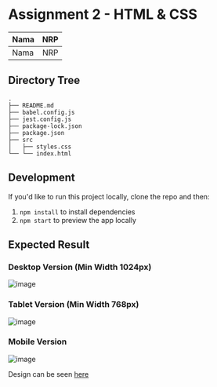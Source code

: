 # Assignment 2 - HTML & CSS 

| Nama | NRP |
| ---- | :-: |
| Nama | NRP |

## Directory Tree

```
.
├── README.md
├── babel.config.js
├── jest.config.js
├── package-lock.json
├── package.json
├── src
│   ├── styles.css
└── └── index.html
```

## Development

If you'd like to run this project locally, clone the repo and then:

1. `npm install` to install dependencies
2. `npm start` to preview the app locally

## Expected Result

### Desktop Version (Min Width 1024px)

![image](https://github.com/user-attachments/assets/492b2ae3-c857-4ac8-bd6f-4dab1a9454f4)

### Tablet Version (Min Width 768px)

![image](https://github.com/user-attachments/assets/8b361b01-9304-4023-b6c9-6704140d1089)

### Mobile Version

![image](https://github.com/user-attachments/assets/cdb66b9b-00b5-4680-b33e-f0f5c6b604d2)

Design can be seen [here](https://www.figma.com/design/CVvAXxU7qQQxUqu97Sw0q6/Tugas-PWEB-C?node-id=1-65&node-type=frame&t=LKmGUibhOxXkuoy1-0)
